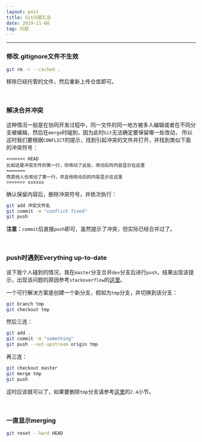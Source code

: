 ```yaml
---
layout: post
title: Git问题汇总
date: 2019-11-08
tag: 问题
---
```


---

### 修改.gitignore文件不生效
```bash
git rm -r --cached .
```
移除已经托管的文件，然后重新上传仓库即可。

<br>

### 解决合并冲突 
这种情况一般是在协同开发过程中，同一文件的同一地方被多人编辑或者在不同分支被编辑，然后在`merge`时碰到，因为此时`Git`无法确定要保留哪一处改动，
所以这时我们要根据`CONFLICT`的提示，找到引起冲突的文件并打开，并找到类似下面的冲突符号：
```
<<<<<<< HEAD
比如这是冲突文件的第一行，你改动了此处，改动后的内容显示在这里
=======
而其他人也改动了第一行，并且他改动后的内容显示在这里
>>>>>>> xxxxxx
```
确认保留内容后，删除冲突符号，并依次执行：
```bash
git add 冲突文件名
git commit -m "conflict fixed"
git push
```
**注意：**`commit`后直接`push`即可，虽然提示了冲突，但实际已经合并过了。 

<br>

### push时遇到Everything up-to-date 
说下我个人碰到的情况，我在`master`分支合并`dev`分支后进行`push`，结果出现该提示，出现该问题的原因参考`stackoverflow`的[这里](https://stackoverflow.com/questions/2936652/git-push-wont-do-anything-everything-up-to-date)。  

一个可行解决方案是创建一个新分支，假如为`tmp`分支，并切换到该分支：
```bash
git branch tmp
git checkout tmp
```
然后三连：
```bash
git add .
git commit -m "something"
git push --set-upstream origin tmp
```
再三连：
```bash
git checkout master
git merge tmp
git push
```
这时应该就可以了，如果要删除`tmp`分支请参考[这里](https://doycode.github.io/posts/develop/2019/10/08/Git%E6%B5%8B%E8%AF%95.html)的`2.4`小节。  

<br>

### 一直显示merging
```bash
git reset --hard HEAD
```

<br>